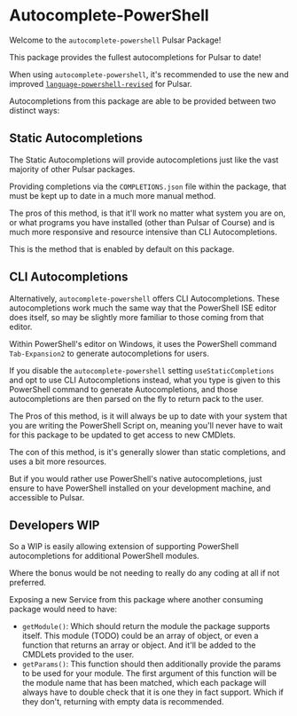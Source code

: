 # Autocomplete-PowerShell

Welcome to the `autocomplete-powershell` Pulsar Package!

This package provides the fullest autocompletions for Pulsar to date!

When using `autocomplete-powershell`, it's recommended to use the new and improved [`language-powershell-revised`](https://web.pulsar-edit.dev/packages/language-powershell-revised) for Pulsar.

Autocompletions from this package are able to be provided between two distinct ways:

## Static Autocompletions

The Static Autocompletions will provide autocompletions just like the vast majority of other Pulsar packages.

Providing completions via the `COMPLETIONS.json` file within the package, that must be kept up to date in a much more manual method.

The pros of this method, is that it'll work no matter what system you are on, or what programs you have installed (other than Pulsar of Course) and is much more responsive and resource intensive than CLI Autocompletions.

This is the method that is enabled by default on this package.

## CLI Autocompletions

Alternatively, `autocomplete-powershell` offers CLI Autocompletions. These autocompletions work much the same way that the PowerShell ISE editor does itself, so may be slightly more familiar to those coming from that editor.

Within PowerShell's editor on Windows, it uses the PowerShell command `Tab-Expansion2` to generate autocompletions for users.

If you disable the `autocomplete-powershell` setting `useStaticCompletions` and opt to use CLI Autocompletions instead, what you type is given to this PowerShell command to generate Autocompletions, and those autocompletions are then parsed on the fly to return pack to the user.

The Pros of this method, is it will always be up to date with your system that you are writing the PowerShell Script on, meaning you'll never have to wait for this package to be updated to get access to new CMDlets.

The con of this method, is it's generally slower than static completions, and uses a bit more resources.

But if you would rather use PowerShell's native autocompletions, just ensure to have PowerShell installed on your development machine, and accessible to Pulsar.

## Developers WIP

So a WIP is easily allowing extension of supporting PowerShell autocompletions for additional PowerShell modules.

Where the bonus would be not needing to really do any coding at all if not preferred.

Exposing a new Service from this package where another consuming package would need to have:

* `getModule()`: Which should return the module the package supports itself. This module (TODO) could be an array of object, or even a function that returns an array or object. And it'll be added to the CMDLets provided to the user.
* `getParams()`: This function should then additionally provide the params to be used for your module.
  The first argument of this function will be the module name that has been matched, which each package will always have to double check that it is one they in fact support. Which if they don't, returning with empty data is recommended.
